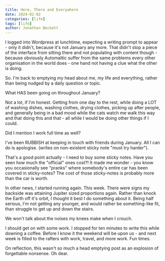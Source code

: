 ```yaml
---
title: Here, There and Everywhere
date: 2024-02-02
categories: [life]
tags: [life]
author: Jonathan Beckett
---
```


I logged into Wordpress at lunchtime, expecting a writing prompt to appear - only it didn't, because it's not January any more. That didn't stop a piece of the interface from sitting there and not populating with content though - because obviously Automattic suffer from the same problems every other organisation in the world does - one hand not having a clue what the other is doing.

So. I'm back to emptying my head about me, my life and everything, rather than being nudged by a daily question or topic.

What HAS been going on throughout January?

Not a lot, if I'm honest. Getting from one day to the rest, while doing a LOT of washing dishes, washing clothes, drying clothes, picking up after people, and generally being in a bad mood while the cats watch me walk this way and that doing this and that - all while I would be doing other things if I could.

Did I mention I work full time as well?

I've been RUBBISH at keeping in touch with friends during January. All I can do is apologise. (writes on non-existent sticky note "must try harder").

That's a good point actually - I need to buy some sticky notes. Have you seen how much the "official" ones cost?! It made me wonder - you know you occasionally see "pranks" where somebody's entire car has been covered in sticky-notes? The cost of those sticky-notes is probably more than the car is worth.

In other news, I started running again. This week. There were signs my backside was attaining Jupiter sized proportions again. Rather than knock the Earth off it's orbit, I thought it best I do something about it. Being half serious, I'm not getting any younger, and would rather be something-like fit, than struggle to get up and down the stairs.

We won't talk about the noises my knees make when I crouch.

I should get on with some work. I stopped for ten minutes to write this while downing a coffee. Before I know it the weekend will be upon us - and next week is filled to the rafters with work, travel, and more work. Fun times.

On reflection, this wasn't so much a head emptying post as an explosion of forgettable nonsense. Oh dear.